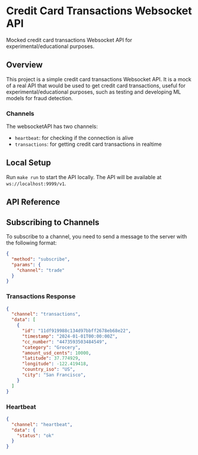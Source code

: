 # Credit Card Transactions Websocket API
Mocked credit card transactions Websocket API for experimental/educational purposes.

## Overview
This project is a simple credit card transactions Websocket API. It is a mock of a real API that would be used to get credit card transactions,
useful for experimental/educational purposes, such as testing and developing ML models for fraud detection.

### Channels
The websocketAPI has two channels:
- `heartbeat`: for checking if the connection is alive
- `transactions`: for getting credit card transactions in realtime

## Local Setup
Run `make run` to start the API locally.
The API will be available at `ws://localhost:9999/v1`.

## API Reference



## Subscribing to Channels

To subscribe to a channel, you need to send a message to the server with the following format:

```json
{
  "method": "subscribe",
  "params": {
    "channel": "trade"
  }
}
```
### Transactions Response

```json
{
  "channel": "transactions",
  "data": [
    {
      "id": "11df919988c134d97bbff2678eb68e22",
      "timestamp": "2024-01-01T00:00:00Z",
      "cc_number": "4473593503484549",
      "category": "Grocery",
      "amount_usd_cents": 10000,
      "latitude": 37.774929,
      "longitude": -122.419418,
      "country_iso": "US",
      "city": "San Francisco",
    }
  ]
}
```

### Heartbeat

```json
{
  "channel": "heartbeat",
  "data": {
    "status": "ok"
  }
}
```


